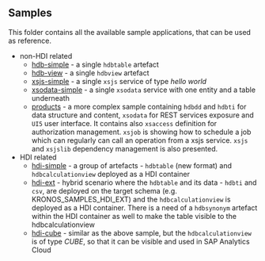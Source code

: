 ## Samples

This folder contains all the available sample applications, that can be used as reference.

* non-HDI related
  * [hdb-simple](hdb-simple) - a single `hdbtable` artefact
  * [hdb-view](hdb-view) - a single `hdbview` artefact
  * [xsjs-simple](xsjs-simple) - a single `xsjs` service of type *hello world*
  * [xsodata-simple](xsodata-simple) - a single `xsodata` service with one entity and a table underneath
  * [products](products) - a more complex sample containing `hdbdd` and `hdbti` for data structure and content, `xsodata` for REST services exposure and `UI5` user interface. It contains also `xsaccess` definition for authorization management. `xsjob` is showing how to schedule a job which can regularly can call an operation from a xsjs service. `xsjs` and `xsjslib` dependency management is also presented.
* HDI related
  * [hdi-simple](hdi-simple) - a group of artefacts - `hdbtable` (new format) and `hdbcalculationview` deployed as a HDI container
  * [hdi-ext](hdi-ext) - hybrid scenario where the `hdbtable` and its data - `hdbti` and `csv`, are deployed on the target schema (e.g. KRONOS_SAMPLES_HDI_EXT) and the `hdbcalculationview` is deployed as a HDI container. There is a need of a `hdbsynonym` artefact within the HDI container as well to make the table visible to the hdbcalculationview
  * [hdi-cube](hdi-cube) - similar as the above sample, but the `hdbcalculationview` is of type *CUBE*, so that it can be visible and used in SAP Analytics Cloud
